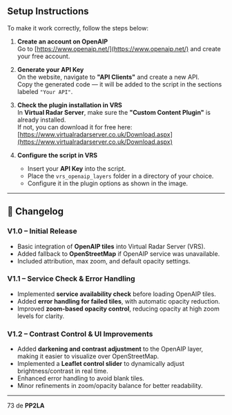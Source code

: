 ## Setup Instructions

To make it work correctly, follow the steps below:

1. **Create an account on OpenAIP**  
   Go to [https://www.openaip.net/](https://www.openaip.net/) and create your free account.

2. **Generate your API Key**  
   On the website, navigate to **"API Clients"** and create a new API.  
   Copy the generated code — it will be added to the script in the sections labeled `"Your API"`.

3. **Check the plugin installation in VRS**  
   In **Virtual Radar Server**, make sure the **"Custom Content Plugin"** is already installed.  
   If not, you can download it for free here:  
   [https://www.virtualradarserver.co.uk/Download.aspx](https://www.virtualradarserver.co.uk/Download.aspx)

4. **Configure the script in VRS**  
   - Insert your **API Key** into the script.  
   - Place the `vrs_openaip_layers` folder in a directory of your choice.  
   - Configure it in the plugin options as shown in the image.

---

## 📌 Changelog

### V1.0 – Initial Release
- Basic integration of **OpenAIP tiles** into Virtual Radar Server (VRS).  
- Added fallback to **OpenStreetMap** if OpenAIP service was unavailable.  
- Included attribution, max zoom, and default opacity settings.  

### V1.1 – Service Check & Error Handling
- Implemented **service availability check** before loading OpenAIP tiles.  
- Added **error handling for failed tiles**, with automatic opacity reduction.  
- Improved **zoom-based opacity control**, reducing opacity at high zoom levels for clarity.  

### V1.2 – Contrast Control & UI Improvements
- Added **darkening and contrast adjustment** to the OpenAIP layer, making it easier to visualize over OpenStreetMap.  
- Implemented a **Leaflet control slider** to dynamically adjust brightness/contrast in real time.  
- Enhanced error handling to avoid blank tiles.  
- Minor refinements in zoom/opacity balance for better readability.  

---

73 de **PP2LA**
